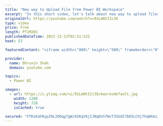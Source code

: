 ```yaml
---
title: "New way to Upload File from Power BI Workspace"
excerpt: "In this short video, let's talk about new way to upload files from Power BI Workspace. In the workspace you want to add files to, you’ll see an Upload option next to the New button. You’ll be able to use this dropdown to connect to files stored in OneDrive for Business or any SharePoint site you have"
originalUrl: https://youtube.com/watch?v=91LmNtIIc38
type: video
price: Free
length: PT1M26S
publishedDateTime: 2022-12-13T02:51:52Z
heat: 53

featuredContent: "<iframe width=\"800\" height=\"500\" frameborder=\"0\" src=\"https://www.youtube.com/embed/91LmNtIIc38\" allow=\"accelerometer; autoplay; encrypted-media; gyroscope; picture-in-picture\" allowfullscreen></iframe>"

provider:
  name: Dhruvin Shah
  domain: youtube.com

topics:
  - Power BI

images:
  - url: https://i.ytimg.com/vi/91LmNtIIc38/maxresdefault.jpg
    width: 1280
    height: 720
    isCached: true

secured: "FTKsKahRypZ9L2O0qg7gW/m5KqV6jIJNq0nSfWvT3SUdI7b05LCOj7hqWkmzJd0gA643IsIYbVkRKupyRIOxdfLn3IE/ZLUYT9ZmcADYmI/Qx1BTxetXI2swyk8TQGv1dUF26Ii4xLPqR226HT7i9O0YN/KzfWiWR06OCQbEg94eqT4tYblLbBHTUMszpFEzj5ucSL2BLUlkQEoIJYLzLgpFuphiNtmmEEsXDNZrKKBDW79Vjc0bC0R2f+Qz5VN+8oGYEZVbGJWglguJ1jKKuGvT+Kw73hQ3cUxhQ+ovh+ygnVpeCU0QFWr2WLh1xAS6g4HcZqa6Z0v7LFvr3yT91NOaI9v8OOqYA0GwVzvp3dXTEoINA0nO5bsZNGzSGRjR3ECeHsQQS3KODbtguv5ZlCpYE8YyMM0rM4Vi+qMDig0=;Ok28BSfnBm1a9WbYm9G0AQ=="
---
```


